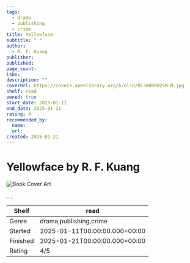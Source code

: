 ```yaml
---
tags:
  - drama
  - publishing
  - crime
title: Yellowface
subtitle: " "
author:
  - R. F. Kuang
publisher:
published:
page_count:
isbn:
description: ""
coverUrl: https://covers.openlibrary.org/b/olid/OL38009025M-M.jpg
shelf: read
owned: true
start_date: 2025-01-11
end_date: 2025-01-21
rating: 4
recommended_by:
  name:
  url:
created: 2025-01-21
---
```


# Yellowface by R. F. Kuang

![Book Cover Art](https://covers.openlibrary.org/b/olid/OL38009025M-M.jpg)

_ _

| Shelf | read |
| --- | --- |
| Genre | drama,publishing,crime |
| Started | 2025-01-11T00:00:00.000+00:00 |
| Finished | 2025-01-21T00:00:00.000+00:00 |
| Rating | 4/5 |
